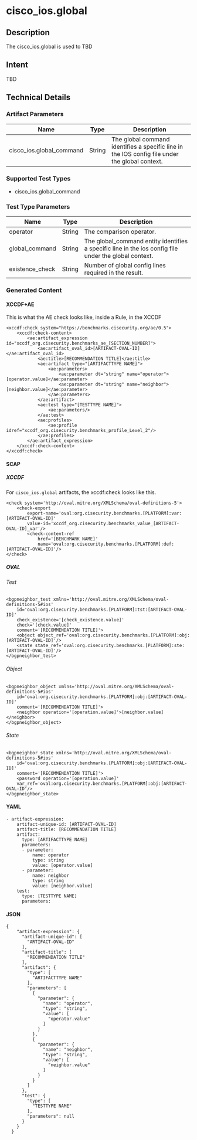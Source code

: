 # cisco_ios.global

## Description
The cisco_ios.global is used to TBD

## Intent
TBD

## Technical Details
### Artifact Parameters
| Name                  |Type    | Description |
| ----------------------|--------| ----------- |
|  	cisco_ios.global_command | String | The global command identifies a specific line in the IOS config file under the global context. |

### Supported Test Types
- cisco_ios.global_command

### Test Type Parameters
| Name                  |Type    | Description |
| ----------------------|--------| ----------- |
| operator | String |  	The comparison operator. |
| global_command | String | The global_command entity identifies a specific line in the ios config file under the global context. |
| existence_check | String | Number of global config lines required in the result. |
   

### Generated Content
#### XCCDF+AE
This is what the AE check looks like, inside a Rule, in the XCCDF

```
<xccdf:check system="https://benchmarks.cisecurity.org/ae/0.5">
    <xccdf:check-content>
        <ae:artifact_expression id="xccdf_org.cisecurity.benchmarks_ae_[SECTION_NUMBER]">
            <ae:artifact_oval_id>[ARTIFACT-OVAL-ID]</ae:artifact_oval_id>
            <ae:title>[RECOMMENDATION TITLE]</ae:title>
            <ae:artifact type="[ARTIFACTTYPE NAME]">
                <ae:parameters>
                    <ae:parameter dt="string" name="operator">[operator.value]</ae:parameter>
                    <ae:parameter dt="string" name="neighbor">[neighbor.value]</ae:parameter>
                </ae:parameters>
            </ae:artifact>
            <ae:test type="[TESTTYPE NAME]">
                <ae:parameters/>
            </ae:test>
            <ae:profiles>
                <ae:profile idref="xccdf_org.cisecurity.benchmarks_profile_Level_2"/>
            </ae:profiles>
        </ae:artifact_expression>
    </xccdf:check-content>
</xccdf:check>
```

#### SCAP
##### XCCDF
For `cisco_ios.global` artifacts, the xccdf:check looks like this. 

```
<check system='http://oval.mitre.org/XMLSchema/oval-definitions-5'>            
    <check-export 
        export-name='oval:org.cisecurity.benchmarks.[PLATFORM]:var:[ARTIFACT-OVAL-ID]' 
        value-id='xccdf_org.cisecurity.benchmarks_value_[ARTIFACT-OVAL-ID]_var'/>
        <check-content-ref 
            href='[BENCHMARK NAME]' 
            name='oval:org.cisecurity.benchmarks.[PLATFORM]:def:[ARTIFACT-OVAL-ID]'/>
</check>
```

##### OVAL
###### Test

```
<bgpneighbor_test xmlns='http://oval.mitre.org/XMLSchema/oval-definitions-5#ios' 
    id='oval:org.cisecurity.benchmarks.[PLATFORM]:tst:[ARTIFACT-OVAL-ID]'
    check_existence='[check_existence.value]' 
    check='[check.value]' 
    comment='[RECOMMENDATION TITLE]'>
    <object object_ref='oval:org.cisecurity.benchmarks.[PLATFORM]:obj:[ARTIFACT-OVAL-ID]'/>
    <state state_ref='oval:org.cisecurity.benchmarks.[PLATFORM]:ste:[ARTIFACT-OVAL-ID]'/>
</bgpneighbor_test>
```

###### Object

```
<bgpneighbor_object xmlns='http://oval.mitre.org/XMLSchema/oval-definitions-5#ios' 
    id='oval:org.cisecurity.benchmarks.[PLATFORM]:obj:[ARTIFACT-OVAL-ID]'
    comment='[RECOMMENDATION TITLE]'>
    <neighbor operation='[operation.value]'>[neighbor.value]</neighbor>
</bgpneighbor_object>
```
###### State

```
<bgpneighbor_state xmlns='http://oval.mitre.org/XMLSchema/oval-definitions-5#ios' 
    id='oval:org.cisecurity.benchmarks.[PLATFORM]:obj:[ARTIFACT-OVAL-ID]'
    comment='[RECOMMENDATION TITLE]'>
    <password operation='[operation.value]' 
    var_ref='oval:org.cisecurity.benchmarks.[PLATFORM]:obj:[ARTIFACT-OVAL-ID'/>
</bgpneighbor_state>
```

#### YAML

```
- artifact-expression:
    artifact-unique-id: [ARTIFACT-OVAL-ID]
    artifact-title: [RECOMMENDATION TITLE]
    artifact:
      type: [ARTIFACTTYPE NAME]
      parameters:
      - parameter: 
          name: operator
          type: string
          value: [operator.value]
      - parameter: 
          name: neighbor
          type: string
          value: [neighbor.value]
    test:
      type: [TESTTYPE NAME]
      parameters:   
```

#### JSON

```
{
    "artifact-expression": {
      "artifact-unique-id": [
        "ARTIFACT-OVAL-ID"
      ],
      "artifact-title": [
        "RECOMMENDATION TITLE"
      ],
      "artifact": {
        "type": [
          "ARTIFACTTYPE NAME"
        ],
        "parameters": [
          {
            "parameter": {
              "name": "operator",
              "type": "string",
              "value": [
                "operator.value"
              ]
            }
          },
          {
            "parameter": {
              "name": "neighbor",
              "type": "string",
              "value": [
                "neighbor.value"
              ]
            }
          }
        ]
      },
      "test": {
        "type": [
          "TESTTYPE NAME"
        ],
        "parameters": null
      }
    }
  }
``` 